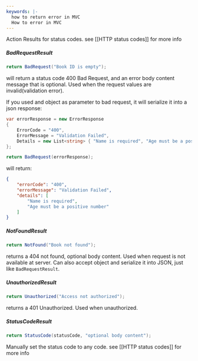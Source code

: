 ```yaml
---
keywords: |-
  how to return error in MVC
  How to error in MVC
---
```

Action Results for status codes.
see [[HTTP status codes]] for more info
##### BadRequestResult
```c#
return BadRequest("Book ID is empty");
```
will return a status code 400 Bad Request, and an error body content message that is optional. Used when the request values are invalid(validation error).

If you used and object as parameter to bad request, it will serialize it into a json response:
```c#
var errorResponse = new ErrorResponse
{
    ErrorCode = "400",
    ErrorMessage = "Validation Failed",
    Details = new List<string> { "Name is required", "Age must be a positive number" }
};

return BadRequest(errorResponse);
```
will return:
```json
{
    "errorCode": "400",
    "errorMessage": "Validation Failed",
    "details": [
        "Name is required",
        "Age must be a positive number"
    ]
}
```
##### NotFoundResult
```c#
return NotFound("Book not found");
```
returns a 404 not found, optional body content.  Used when request is not available at server.
Can also accept object and serialize it into JSON, just like `BadRequestResult`.
##### UnauthorizedResult
```c#
return Unauthorized("Access not authorized");
```
returns a 401 Unauthorized. Used when unauthorized.
##### StatusCodeResult
```c#
return StatusCode(statusCode, "optional body content");
```
Manually set the status code to any code.
see [[HTTP status codes]] for more info